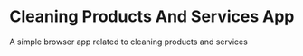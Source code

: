 # Cleaning Products And Services App
A simple browser app related to cleaning products and services 
